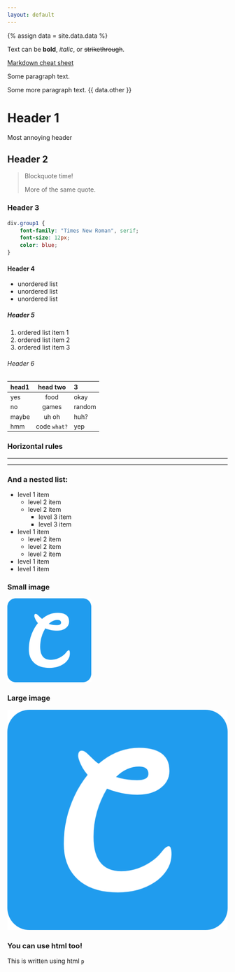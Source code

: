 ```yaml
---
layout: default
---
```

{% assign data = site.data.data %}

Text can be **bold**, _italic_, or ~~strikethrough~~.

[Markdown cheat sheet](https://lmgtfy.com/?q=markdown+cheat+sheet)

Some paragraph text.

Some more paragraph text. {{ data.other }}

# Header 1

Most annoying header

## Header 2

> Blockquote time!
>
> More of the same quote.

### Header 3

```css
div.group1 {
    font-family: "Times New Roman", serif;
    font-size: 12px;
    color: blue;
}
```

#### Header 4

*   unordered list
*   unordered list
*   unordered list

##### Header 5

1.  ordered list item 1
3.  ordered list item 2
2.  ordered list item 3

###### Header 6

| head1        | head two          | 3     |
|:-------------|:-----------------:|:------|
| yes          | food              | okay  |
| no           | games             | random|
| maybe        | uh oh             | huh?  |
| hmm          | code `what?`      | yep   |

### Horizontal rules

* * *
---

### And a nested list:

- level 1 item
  - level 2 item
  - level 2 item
    - level 3 item
    - level 3 item
- level 1 item
  - level 2 item
  - level 2 item
  - level 2 item
- level 1 item
- level 1 item

### Small image

![Small image](./assets/images/small-img.png)

### Large image

![Large image](./assets/images/large-img.png)


### You can use html too!

<p>This is written using html <code>p</code></p>
